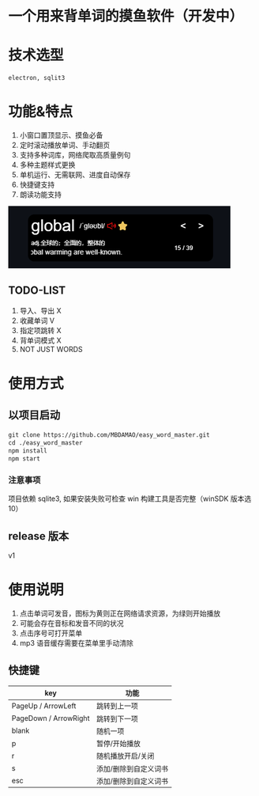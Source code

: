 # 一个用来背单词的摸鱼软件（开发中）

# 技术选型

    electron, sqlit3

# 功能&特点

1. 小窗口置顶显示、摸鱼必备
2. 定时滚动播放单词、手动翻页
3. 支持多种词库，网络爬取高质量例句
4. 多种主题样式更换
5. 单机运行、无需联网、进度自动保存
6. 快捷键支持
7. 朗读功能支持

![p1](https://github.com/MBDAMAO/easy_word_master/blob/master/doc/m1.png)

## TODO-LIST

1. 导入、导出 X
2. 收藏单词 V
3. 指定项跳转 X
4. 背单词模式 X
5. NOT JUST WORDS

# 使用方式

## 以项目启动

```shell
git clone https://github.com/MBDAMAO/easy_word_master.git
cd ./easy_word_master
npm install
npm start
```

### 注意事项

项目依赖 sqlite3, 如果安装失败可检查 win 构建工具是否完整（winSDK 版本选 10）

## release 版本

v1

# 使用说明

1. 点击单词可发音，图标为黄则正在网络请求资源，为绿则开始播放
2. 可能会存在音标和发音不同的状况
3. 点击序号可打开菜单
4. mp3 语音缓存需要在菜单里手动清除

## 快捷键

| key                   | 功能                  |
| --------------------- | --------------------- |
| PageUp / ArrowLeft    | 跳转到上一项          |
| PageDown / ArrowRight | 跳转到下一项          |
| blank                 | 随机一项              |
| p                     | 暂停/开始播放         |
| r                     | 随机播放开启/关闭     |
| s                     | 添加/删除到自定义词书 |
| esc                   | 添加/删除到自定义词书 |
